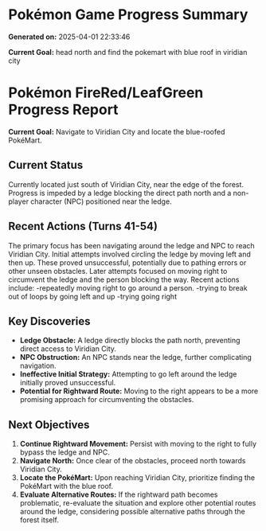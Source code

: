 # Pokémon Game Progress Summary

**Generated on:** 2025-04-01 22:33:46

**Current Goal:** head north and find the pokemart with blue roof in viridian city

# Pokémon FireRed/LeafGreen Progress Report

**Current Goal:** Navigate to Viridian City and locate the blue-roofed PokéMart.

## Current Status

Currently located just south of Viridian City, near the edge of the forest. Progress is impeded by a ledge blocking the direct path north and a non-player character (NPC) positioned near the ledge.

## Recent Actions (Turns 41-54)

The primary focus has been navigating around the ledge and NPC to reach Viridian City. Initial attempts involved circling the ledge by moving left and then up. These proved unsuccessful, potentially due to pathing errors or other unseen obstacles. Later attempts focused on moving right to circumvent the ledge and the person blocking the way.
Recent actions include:
   -repeatedly moving right to go around a person.
   -trying to break out of loops by going left and up
   -trying going right

## Key Discoveries

*   **Ledge Obstacle:** A ledge directly blocks the path north, preventing direct access to Viridian City.
*   **NPC Obstruction:** An NPC stands near the ledge, further complicating navigation.
*   **Ineffective Initial Strategy:** Attempting to go left around the ledge initially proved unsuccessful.
*   **Potential for Rightward Route:** Moving to the right appears to be a more promising approach for circumventing the obstacles.

## Next Objectives

1.  **Continue Rightward Movement:** Persist with moving to the right to fully bypass the ledge and NPC.
2.  **Navigate North:** Once clear of the obstacles, proceed north towards Viridian City.
3.  **Locate the PokéMart:** Upon reaching Viridian City, prioritize finding the PokéMart with the blue roof.
4.  **Evaluate Alternative Routes:** If the rightward path becomes problematic, re-evaluate the situation and explore other potential routes around the ledge, considering possible alternative paths through the forest itself.
